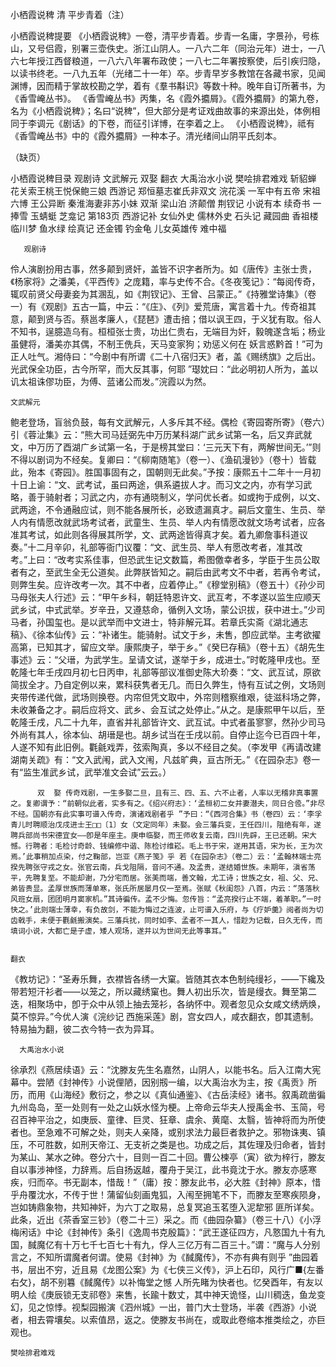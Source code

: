<!-- { "loadSidebar": true } -->

小栖霞说稗                清 平步青着（注）

小栖霞说稗提要 
《小栖霞说稗》一卷，清平步青着。步青一名庸，字景孙，号栋山，又号侣霞，别署三壶佚史。浙江山阴人。一八六二年（同治元年）进士，一八六七年授江西督粮道，一八六八年署布政使；一八七二年署按察使，后引疾归隐，以读书终老。一八九五年（光绪二十一年）卒。步青早岁多教馆在各藏书家，见闻渊博，因而精于掌故校勘之学，着有《羣书斠识》等数十种。晚年自订所著书，为《香雪崦丛书》。
《香雪崦丛书》丙集，名《霞外攟屑》。《霞外攟屑》的第九卷，名为《小栖霞说稗》；名曰“说稗”，但大部分是考证戏曲故事的来源出处，体例相同于李调元《剧话》的下卷，而征引详博，在李着之上。
《小栖霞说稗》，祗有《香雪崦丛书》中的《霞外攟屑》一种本子。清光绪间山阴平氏刻本。


（缺页）

小栖霞说稗目录
   观剧诗                 文武解元
   双娶            翻衣
   大禹治水小说           樊哙排君难戏
   斩貂蝉                 花关索王桃王悦保鲍三娘
   西游记                 郑恒墓志崔氏非双文
   浣花溪                 一军中有五帝
宋祖六博               王公异断
秦淮海妻非苏小妹              双渐
梁山泊                 济颠僧
荆钗记                 小说有本
续奇书                 一捧雪
玉蜻蜓                 芝龛记
第183页
西游记补               女仙外史
儒林外史               石头记
藏园曲                 香祖楼
临川梦                 鱼水绿
绘真记                 还金镯
钓金龟                 儿女英雄传
难中福                 

       观剧诗
伶人演剧扮用古事，然多颠到贤奸，盖皆不识字者所为。如《唐传》主张士贵，《杨家将》之潘美，《平西传》之庞籍，率与史传不合。《冬夜笺记》：“每阅传奇，辄叹前贤父母妻妾为其溷乱，如《荆钗记》、王曾、吕蒙正。”《持雅堂诗集》（卷一）有《观剧》五古一篇，中云：“《庄》、《列》爱荒唐，寓言着十九。传奇祖其意，颠到贤与否。蔡邕孝廉人，《琵琶》遭击掊；借以讽王四，于义犹有取。俗人不知书，逞臆造乌有。桓桓张士贵，功出仁贵右，无端目为奸，毅魄遂含垢；杨业虽健将，潘美亦其偶，不制王侁兵，天马变家狗；劝惩义何在 妖言惑黔首！”可为正人吐气。湘侍曰：“今剧中有所谓《二十八宿归天》者，盖《赐绣旗》之后出。光武保全功臣，古今所罕，而大反其事，何耶 ”璱妉曰：“此必明初人所为，盖以讥太祖诛僇功臣，为傅、蓝诸公而发。”浣霞以为然。


    文武解元
鲍老登场，盲翁负鼓，每有文武解元，人多斥其不经。偶检《寄园寄所寄》（卷六）引《蓉沚集》云：“熊大司马廷弼先中万历某科湖广武乡试第一名，后又弃武就文，中万历了酉湖广乡试第一名，于是榜其堂曰：‘三元天下有，两解世间无。’”则不得以剧词为不经矣。复卿曰：“《柳南随笔》（卷一）、《渔矶漫钞》（卷十）皆载此，殆本《寄园》。胜国事固有之，国朝则无此矣。”予按：康熙五十二年十一月初十日上谕：“文、武考试，虽曰两途，俱系遴拔人才。而习文之内，亦有学习武略，善于骑射者；习武之内，亦有通晓制义，学问优长者。如或拘于成例，以文、武两途，不令通融应试，则不能各展所长，必致遗漏真才。嗣后文童生、生员、举人内有情愿改就武场考试者，武童生、生员、举人内有情愿改就文场考试者，应各准其考试，如此则各得展其所学，文、武两途皆得真才矣。着九卿詹事科道议奏。”十二月辛卯，礼部等衙门议覆：“文、武生员、举人有愿改考者，准其改考。”上曰：“改考实系佳事，但恐武生记文数篇，希图儌幸者多，学臣于生员公取者有之，至武生全无公道矣。此弊朕皆知之。嗣后由武考文不中者，若再令考试，则弊生矣。应许改考一次。其不中者，应着停止。”《穆堂别稿》（卷五十）《孙少司马母张夫人行述》云：“甲午乡科，朝廷特恩许文、武互考，不孝遂以监生应顺天武乡试，中式武举。岁辛丑，又遵慈命，循例入文场，蒙公识拔，获中进士。”少司马者，孙国玺也。是以武举而中文进士，特非解元耳。若章氏实斋《湖北通志稿》、《徐本仙传》云：“补诸生。能骑射。试文于乡，未售，卽应武举。主考欲擢高第，已知其才，留应文举。康熙庚子，举于乡。”《癸巳存稿》（卷十五）《胡先生事述》云：“父瑨，为武学生。呈请文试，遂举于乡，成进士。”时乾隆甲戌也。至乾隆七年壬戌四月初七日丙申，礼部等部议准御史陈大玠奏：“文、武互试，原欲简拔全才。乃自定例以来，累科获隽者无几。而日久弊生，恃有互试之例，文场则夹带传递代做，武场则换卷。内帘但凭文取中，外帘则稽察维艰，徒滋科场之弊，未收兼备之才。嗣后应将文、武乡、会互试之处停止。”从之。是康熙甲午以后，至乾隆壬戌，凡二十九年，直省并礼部皆许文、武互试。中式者虽寥寥，然孙少司马外尚有其人，徐本仙、胡瑨是也。胡乡试当在壬戌以前。自停止迄今已百四十年，人遂不知有此旧例。氍毹戏弄，弦索陶真，多以不经目之矣。（李发甲《再请改建湖南关疏》有：“文入武闱，武入文闱，凡兹旷典，亘古所无。”《在园杂志》卷一有“监生准武乡试，武举准文会试”云云。）


          双  娶 传奇戏剧，一生多娶二旦，且有三、四、五、六不止者，人率以无稽非真事置之。复卿谓予：“前朝似此者，实多有之。《绍兴府志》：‘孟桓初二女并妻潜夫，同日合卺。”非尽不经。国朝亦有此实事可谱入传奇，演诸戏剧者乎 ”予曰：“《西河合集》书（卷四）云：‘李孚青儿时聘顺治戊戌进士王□□〔1〕女（文定同年）未娶。会三藩兵变，王任四川，阻绝有年，遂聘兵部尚书宋德宜女——卽是年座主。庚申临娶，而王师收复云南，四川先辟，王已还朝。宋大憾。行聘者：毛检讨奇龄、钱编修中谐、陈检讨维崧。毛上书于宋，遂用其语，宋为长，王为次焉。’此事稍加点染，付之鞠部，岂亚《燕子笺》乎 若《在园杂志》（卷二）云：‘孟翰林端士亮揆先聘张守戎之女。张官云南，兵戈阻隔，音问不通。及孟贵，遂结婚世族。未期年，滇省荡平，先聘复至。不能却谢，乃分宅而居。张美而端，善文翰，尤工诗；世族之女，祖、父、兄、弟皆贵显。孟厚世族而薄单寒，张氏所居屡月仅一至焉。张赋《秋闺怨》八首，内云：“落落秋风班女扇，团团明月窦家机。”其诗徧传。孟不少悔。忽传旨：“孟亮揆行止不端，着革职。”一时快之。’此则端士薄幸，有负故剑，不能为悔过之连波，止可谱入乐府，与《疗妒羹》阅者尚为切齿戟手，未便于氍毹搬演矣。三藩兵扰，同时如李、孟者不一其人，惜尟为记载，日久无传，而填词小说，大都亡是子虚，矮人观场，遂并以为世间无此等事耳。”


    翻衣
《教坊记》：“圣寿乐舞，衣襟皆各绣一大窠。皆随其衣本色制纯缦衫，——下纔及带若短汗衫者——以笼之，所以藏绣窠也。舞人初出乐次，皆是缦衣。舞至第二迭，相聚场中，卽于众中从领上抽去笼衫，各纳怀中。观者忽见众女咸文绣炳焕，莫不惊异。”今优人演《浣纱记 西施采莲》剧，宫女四人，咸衣翻衣，卽其遗制。特易抽为翻，彼二衣今特一衣为异耳。


      大禹治水小说
徐承烈《燕居续语》云：“沈滕友先生名嘉然，山阴人，以能书名。后入江南大宪幕中。尝陋《封神传》小说俚陋，因别剏一编，以大禹治水为主，按《禹贡》所历，而用《山海经》敷衍之，参之以《真仙通鉴》、《古岳渎经》诸书。叙禹疏凿徧九州岛岛，至一处则有一处之山妖水怪为梗。上帝命云华夫人授禹金书、玉简，号召百神平治之，如庚辰、童律、巨灵、狂章、虞余、黄麾、太翳，皆神将而为所使者也。至急难不可解之处，则夫人亲降，或别求法力最巨者救护之。邪物诛夷、镇压，不可胜数，如刑天帝江、无支祈之类是也。功成之后，其佐理及归命者，皆封为某山、某水之砷。卷分六十，目则一百二十回。曹公楝亭（寅）欲为梓行，滕友自以事涉神怪，力辞焉。后自扬返越，覆舟于吴江，此书竟沈于水。滕友亦感寒疾，归而卒。书无副本，惜哉！”（庸）按：滕友此书，必大胜《封神》原本，惜乎舟覆沈水，不传于世！蒲留仙刻画鬼狐，入闱至拥笔不下，而滕友至寒疾陨身，岂如铸鼎象物，共知神奸，为六丁之取易，总复冥追玉茗堕入泥犂邪 匪所详矣。此条，近出《茶香室三钞》（卷二十三）采之。而《曲园杂纂》（卷三十八）《小浮梅闲话》中论《封神传》条引《逸周书克殷篇》：“武王遂征四方，凡憝国九十有九国，馘魔亿有十万七千七百七十有九，俘人三亿万有二百三十。”谓：“魔与人分别言之，不知所谓魔者何谓。使易《封神》为《馘魔传》，不亦有典有则乎 ”曲园着书，层出不穷，近且易《龙图公案》为《七侠三义传》，沪上石印，风行广■{左番右攵}，胡不别篹《馘魔传》以补悔堂之憾 人所先睹为快者也。忆癸酉年，有友以明人绘《庚辰锁无支祁卷》来售，长踰十数丈，其中神天诡怪，山川稠迭，鱼龙变幻，见之惊悸。视梨园搬演《泗州城》一出，普门大士登场，半袭《西游》小说者，相去霄壤矣。以索值昂，返之。使滕友书尚在，或取此卷缩本推类绘之，亦巨观也。


    樊哙排君难戏
